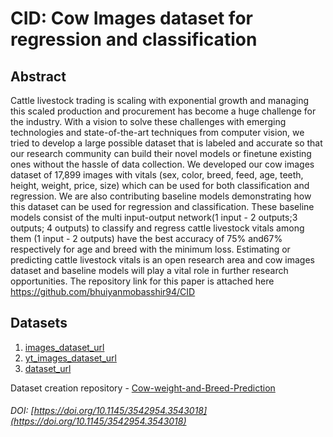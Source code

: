 # CID: Cow Images dataset for regression and classification
## Abstract
Cattle livestock trading is scaling with exponential growth and managing this scaled production and procurement has become a huge challenge for the industry. With a vision to solve these challenges with emerging technologies and state-of-the-art techniques from computer vision, we tried to develop a large possible dataset that is labeled and accurate so that our research community can build their novel models or finetune existing ones without the hassle of data collection. We developed our cow images dataset of 17,899 images with vitals (sex, color, breed, feed, age, teeth, height, weight, price, size) which can be used for both classification and regression. We are also contributing baseline models demonstrating how this dataset can be used for regression and classification. These baseline models consist of the multi input-output network(1 input - 2 outputs;3 outputs; 4 outputs) to classify and regress cattle livestock vitals among them (1 input - 2 outputs) have the best accuracy of 75% and67% respectively for age and breed with the minimum loss. Estimating or predicting cattle livestock vitals is an open research area and cow images dataset and baseline models will play a vital role in further research opportunities. The repository link for this paper is attached here https://github.com/bhuiyanmobasshir94/CID

## Datasets
1. [images_dataset_url](https://cid-21.s3.amazonaws.com/images.tar.gz)
2. [yt_images_dataset_url](https://cid-21.s3.amazonaws.com/yt_images.tar.gz)
3. [dataset_url](https://cid-21.s3.amazonaws.com/dataset.csv)

Dataset creation repository - [Cow-weight-and-Breed-Prediction](https://github.com/bhuiyanmobasshir94/Cow-weight-and-Breed-Prediction)

###### DOI: [https://doi.org/10.1145/3542954.3543018](https://doi.org/10.1145/3542954.3543018)
